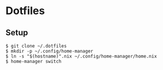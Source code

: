 # Dotfiles

## Setup

```shell
$ git clone ~/.dotfiles
$ mkdir -p ~/.config/home-manager
$ ln -s "$(hostname)".nix ~/.config/home-manager/home.nix
$ home-manager switch
```

